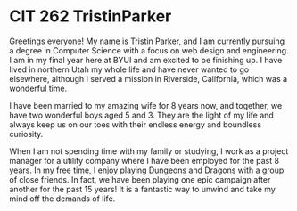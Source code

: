 # CIT 262 TristinParker
 
Greetings everyone! My name is Tristin Parker, and I am currently pursuing a degree in Computer Science with a focus on web design and engineering. I am in my final year here at BYUI and am excited to be finishing up. I have lived in northern Utah my whole life and have never wanted to go elsewhere, although I served a mission in Riverside, California, which was a wonderful time.

I have been married to my amazing wife for 8 years now, and together, we have two wonderful boys aged 5 and 3. They are the light of my life and always keep us on our toes with their endless energy and boundless curiosity.

When I am not spending time with my family or studying, I work as a project manager for a utility company where I have been employed for the past 8 years. In my free time, I enjoy playing Dungeons and Dragons with a group of close friends. In fact, we have been playing one epic campaign after another for the past 15 years! It is a fantastic way to unwind and take my mind off the demands of life.